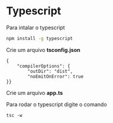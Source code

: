 # Typescript

Para intalar o typescript

```sh
npm install -g typescript
```
Crie um arquivo **tsconfig.json**

```
{
    "compilerOptions": {
        "outDir": "dist",
        "noEmitOnError": true
}}
```

Crie um arquivo **app.ts**

Para rodar o typescript digite o comando

```
tsc -w
```

